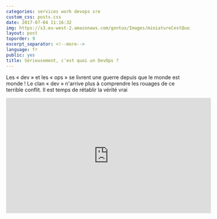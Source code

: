 ```yaml
---
categories: services work devops sre
custom_css: posts.css
date: 2017-07-04 11:16:32
img: https://s3.eu-west-2.amazonaws.com/gentux/Images/miniatureCestQuoiUnDevops.jpg
layout: post
toporder: 9
excerpt_separator: <!--more-->
language: fr
public: yes
title: Sérieusement, c'est quoi un DevOps ?
---
```


Les « dev » et les « ops » se livrent une guerre depuis que le monde est monde !
Le clan « dev » n'arrive plus à comprendre les rouages de ce terrible conflit.
Il est temps de rétablir la vérité vrai

<!--more-->

<iframe width="560" height="315" src="https://www.youtube.com/embed/hfpxDQhDi0w?rel=0" frameborder="0" allow="autoplay; encrypted-media" allowfullscreen></iframe>
